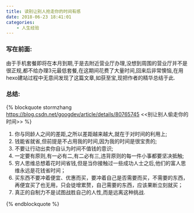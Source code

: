 ```yaml
---
title: 读别让别人抢走你的时间有感
date: 2018-06-23 18:41:01
categories:
    - 人生经验
---
```

### 写在前面:
由于手机套餐即将在本月到期,于是去附近营业厅办理,没想到周围的营业厅并不是很正规,都不给办理3元最低套餐,在这期间花费了大量时间,回来后非常懊恼,在用hexo建站过程中无意间发现了这篇文章,如获至宝,现把作者的精华总结于此.

### 总结:
{% blockquote stormzhang https://blog.csdn.net/googdev/article/details/80765745 <<别让别人偷走你的时间>> %}
1. 你与同龄人之间的差距,之所以差距越来越大,就在于对时间的利用上;
2. 钱能省就省,但前提是不占用我的时间,因为我的时间是很宝贵的;
3. 不要让行动出卖你自认为时间不值钱的意识;
4. 一定要有原则,有一必有二,有二必有三,违背原则的每一件小事都要坚决抵触;
5. 穷人思维总想着花时间省钱,但是当你接触过一些成功人士之后,他们的富人思维永远是花钱省时间；
6. 买东西不要冲着便宜、优惠而买，要冲着自己是否需要而买，不需要的东西，再便宜买了也无用，只会徒增累赘，自己需要的东西，应该果断立刻就买；
7. 真正的自制力不是试图战胜自己的人性,而是远离这种挑战.

{% endblockquote %}